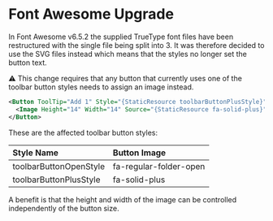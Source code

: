 # Font Awesome Upgrade

In Font Awesome v6.5.2 the supplied TrueType font files have been restructured with the single file being split into 3. It was therefore decided to use the SVG files instead which means that the styles no longer set the button text.

:warning: This change requires that any button that currently uses one of the toolbar button styles needs to assign an image instead.

```xml
<Button ToolTip="Add 1" Style="{StaticResource toolbarButtonPlusStyle}">
  <Image Height="14" Width="14" Source="{StaticResource fa-solid-plus}"/>
</Button>
```

These are the affected toolbar button styles:

| **Style Name** | **Button Image** |
| :----------| :--------- |
| toolbarButtonOpenStyle | fa-regular-folder-open |
| toolbarButtonPlusStyle | fa-solid-plus |

A benefit is that the height and width of the image can be controlled independently of the button size.
